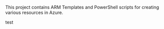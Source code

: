 This project contains ARM Templates and PowerShell scripts for creating various resources in Azure.

test